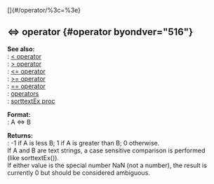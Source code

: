 []{#/operator/%3c=%3e}    
## \<=\> operator {#operator byondver="516"}    
**See also:**    
:   [\< operator](/ref/operator/%3c)    
:   [\> operator](/ref/operator/%3e)    
:   [\<= operator](/ref/operator/%3c=)    
:   [\>= operator](/ref/operator/%3e=)    
:   [== operator](/ref/operator/==)    
:   [operators](/ref/operator)    
:   [sorttextEx proc](/ref/proc/sorttextEx)    
<!-- -->    
**Format:**    
:   A \<=\> B    
<!-- -->    
**Returns:**    
:   -1 if A is less B; 1 if A is greater than B; 0 otherwise.    
If A and B are text strings, a case sensitive comparison is performed    
(like sorttextEx()).    
If either value is the special number NaN (not a number), the result is    
currently 0 but should be considered ambiguous.  